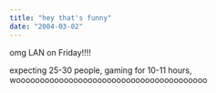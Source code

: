 ```yaml
---
title: "hey that's funny"
date: "2004-03-02"
---
```


omg LAN on Friday!!!!

expecting 25-30 people, gaming for 10-11 hours, woooooooooooooooooooooooooooooooooooooooo
